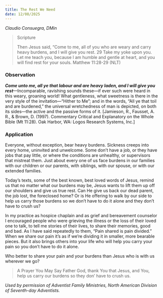 ```yaml
---
title: The Rest We Need
date: 12/08/2025
---
```


_Claudio Consuegra, DMin_

> <p>Scripture</p>
> Then Jesus said, “Come to me, all of you who are weary and carry heavy burdens, and I will give you rest. 29 Take my yoke upon you. Let me teach you, because I am humble and gentle at heart, and you will find rest for your souls. Matthew 11:28-29 (NLT)

### Observation

**_Come unto me, all ye that labour and are heavy laden, and I will give you rest_**—Incomparable, ravishing sounds these—if ever such were heard in this weary, groaning world! What gentleness, what sweetness is there in the very style of the invitation—“Hither to Me”; and in the words, “All ye that toil and are burdened,” the universal wretchedness of man is depicted, on both its sides—the active and the passive forms of it. [Jamieson, R., Fausset, A. R., & Brown, D. (1997). Commentary Critical and Explanatory on the Whole Bible (Mt 11:28). Oak Harbor, WA: Logos Research Systems, Inc.]

### Application

Everyone, without exception, bear heavy burdens. Sickness creeps into every home, uninvited and unwelcome. Some don’t have a job, or they have jobs that pay little, or where the conditions are unhealthy, or supervisors that mistreat them. Just about every one of us face burdens in our families with our children or our parents, with siblings, with our spouse, or with our extended families.

Today’s texts, some of the best known, best loved words of Jesus, remind us that no matter what our burdens may be, Jesus wants to lift them up off our shoulders and give us true rest. Can He give us back our dead parent, the job lost, the foreclosed home? Or is He offering to walk by our side to help us carry those burdens so we don’t have to do it alone and they don’t have to crush us?

In my practice as hospice chaplain and as grief and bereavement counselor I encouraged people who were grieving the illness or the loss of their loved one to talk, to tell me stories of their lives, to share their memories, good and bad. As I have said repeatedly to them, “Pain shared is pain divided.” When we share our pain it’s as if we’re dividing it in smaller, more bearable pieces. But it also brings others into your life who will help you carry your pain so you don’t have to do it alone.

Who better to share your pain and your burdens than Jesus who is with us wherever we go?

> <callout>A Prayer You May Say</callout>
> Father God, thank You that Jesus, and You, help us carry our burdens so they don’ have to crush us.

_Used by permission of Adventist Family Ministries, North American Division of Seventh-day Adventists._